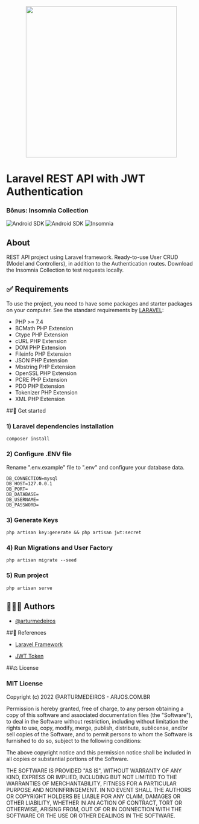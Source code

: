 <div align="center">
<a href="https://laravel.com" target="_blank"><img src="https://raw.githubusercontent.com/laravel/art/master/logo-lockup/5%20SVG/2%20CMYK/1%20Full%20Color/laravel-logolockup-cmyk-red.svg" width="400"></a>
</div>

# Laravel REST API with JWT Authentication

### Bônus: Insomnia Collection

![Android SDK](https://img.shields.io/badge/8.75-100000?label=Laravel&style=for-the-badge&logo=laravel&color=f20000)
![Android SDK](https://img.shields.io/badge/7.4-100000?label=PHP&style=for-the-badge&logo=php&color=007bff)
![Insomnia](https://img.shields.io/badge/Insomnia_Collection-555555?style=for-the-badge&logo=Insomnia)

## About

REST API project using Laravel framework. Ready-to-use User CRUD (Model and Controllers), in addition to the Authentication routes. Download the Insomnia Collection to test requests locally.
## ✅ Requirements
To use the project, you need to have some packages and starter packages on your computer.
See the standard requirements by [LARAVEL](https://laravel.com/docs/9.x/deployment#server-requirements):

- PHP >= 7.4
- BCMath PHP Extension
- Ctype PHP Extension
- cURL PHP Extension
- DOM PHP Extension
- Fileinfo PHP Extension
- JSON PHP Extension
- Mbstring PHP Extension
- OpenSSL PHP Extension
- PCRE PHP Extension
- PDO PHP Extension
- Tokenizer PHP Extension
- XML PHP Extension

##🚀 Get started

### 1) Laravel dependencies installation
```
composer install
```

### 2) Configure .ENV file
Rename ".env.example" file to ".env" and configure your database data. 

```shell
DB_CONNECTION=mysql
DB_HOST=127.0.0.1
DB_PORT=
DB_DATABASE=
DB_USERNAME=
DB_PASSWORD=
```

### 3) Generate Keys
```shell
php artisan key:generate && php artisan jwt:secret
```

### 4) Run Migrations and User Factory

```shell
php artisan migrate --seed
```

### 5) Run project

```shell
php artisan serve
```

## 🧑🏻‍💻 Authors

- [@arturmedeiros](https://www.github.com/arturmedeiros)


##📖 References
- [Laravel Framework](https://laravel.com)

- [JWT Token](https://jwt-auth.readthedocs.io/en/develop/laravel-installation/)

##⚖️ License

### MIT License

Copyright (c) 2022 @ARTURMEDEIROS - ARJOS.COM.BR

Permission is hereby granted, free of charge, to any person obtaining a copy of this software and associated documentation files (the "Software"), to deal in the Software without restriction, including without limitation the rights to use, copy, modify, merge, publish, distribute, sublicense, and/or sell copies of the Software, and to permit persons to whom the Software is furnished to do so, subject to the following conditions:

The above copyright notice and this permission notice shall be included in all copies or substantial portions of the Software.

THE SOFTWARE IS PROVIDED "AS IS", WITHOUT WARRANTY OF ANY KIND, EXPRESS OR IMPLIED, INCLUDING BUT NOT LIMITED TO THE WARRANTIES OF MERCHANTABILITY, FITNESS FOR A PARTICULAR PURPOSE AND NONINFRINGEMENT. IN NO EVENT SHALL THE AUTHORS OR COPYRIGHT HOLDERS BE LIABLE FOR ANY CLAIM, DAMAGES OR OTHER LIABILITY, WHETHER IN AN ACTION OF CONTRACT, TORT OR OTHERWISE, ARISING FROM, OUT OF OR IN CONNECTION WITH THE SOFTWARE OR THE USE OR OTHER DEALINGS IN THE SOFTWARE.
